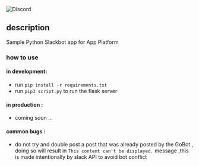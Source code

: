 ![Discord](https://user-images.githubusercontent.com/79036942/147900523-0007d251-fe8f-4f1e-bf24-188c49134021.png)
## description 
Sample Python Slackbot app for App Platform
### how to use 
#### in development: 
- run `pip install -r requirements.txt`
- run `pip3 script.py` to run the flask server
#### in production : 
- coming soon ...
#### common bugs : 
- do not try and double post a post that was already posted by the GoBot , doing so will result in `This content can't be displayed.` message ,this is made intentionally by slack API to avoid bot conflict

